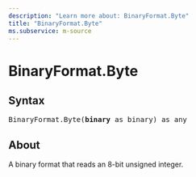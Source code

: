 ```yaml
---
description: "Learn more about: BinaryFormat.Byte"
title: "BinaryFormat.Byte"
ms.subservice: m-source
---
```

# BinaryFormat.Byte

## Syntax

<pre>
BinaryFormat.Byte(<b>binary</b> as binary) as any
</pre>

## About

A binary format that reads an 8-bit unsigned integer.

